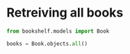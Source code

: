 # Retreiving all books

```python
from bookshelf.models import Book

books = Book.objects.all()
```
